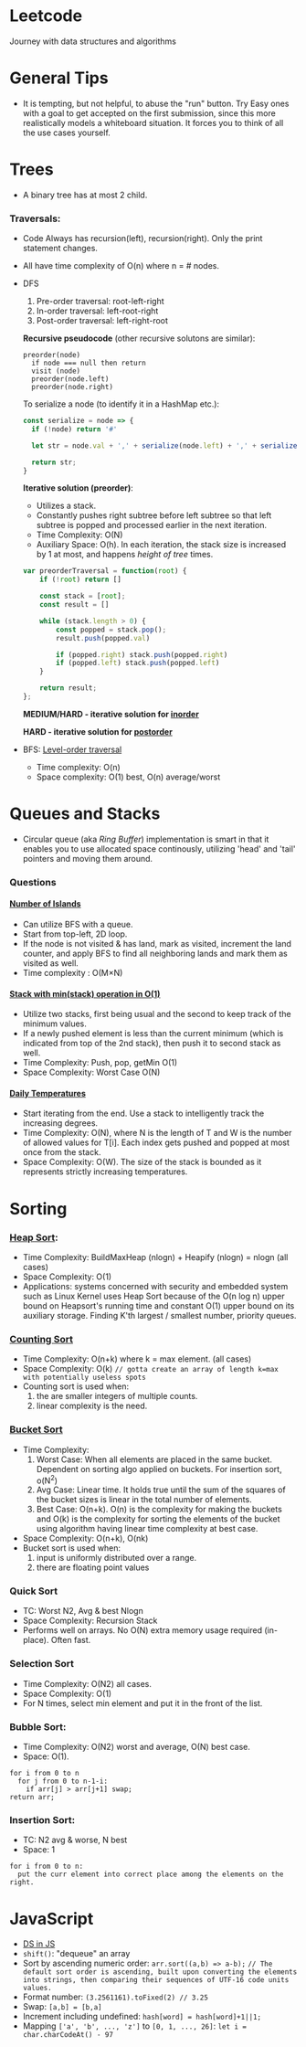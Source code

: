 # Leetcode
Journey with data structures and algorithms

# General Tips
* It is tempting, but not helpful, to abuse the "run" button. Try Easy ones with a goal to get accepted on the first submission, since this more realistically models a whiteboard situation. It forces you to think of all the use cases yourself.

# Trees
* A binary tree has at most 2 child.

### Traversals: 
* Code Always has recursion(left), recursion(right). Only the print statement changes.
* All have time complexity of O(n) where n = # nodes.

* DFS
  1. Pre-order traversal: root-left-right
  2. In-order traversal: left-root-right
  3. Post-order traversal: left-right-root

  **Recursive pseudocode** (other recursive solutons are similar):
  ```
  preorder(node)
    if node === null then return
    visit (node)
    preorder(node.left)
    preorder(node.right)
  ```
  
  To serialize a node (to identify it in a HashMap etc.):
  ```javascript
  const serialize = node => {
    if (!node) return '#'

    let str = node.val + ',' + serialize(node.left) + ',' + serialize(node.right);

    return str;
  }
  ```
  
  **Iterative solution (preorder)**:
  * Utilizes a stack.
  * Constantly pushes right subtree before left subtree so that left subtree is popped and processed earlier in the next iteration.
  * Time Complexity: O(N)
  * Auxiliary Space: O(h). In each iteration, the stack size is increased by 1 at most, and happens *height of tree* times.
  ```javascript
  var preorderTraversal = function(root) {
      if (!root) return []

      const stack = [root];
      const result = []

      while (stack.length > 0) {
          const popped = stack.pop();
          result.push(popped.val)

          if (popped.right) stack.push(popped.right)
          if (popped.left) stack.push(popped.left)
      }

      return result;
  };
  ```
  
  **MEDIUM/HARD - iterative solution for [inorder](https://www.geeksforgeeks.org/inorder-tree-traversal-without-recursion/)**
  
  **HARD - iterative solution for [postorder](https://www.geeksforgeeks.org/iterative-postorder-traversal/)**

* BFS: [Level-order traversal](https://www.youtube.com/watch?v=86g8jAQug04&t=4s&ab_channel=mycodeschool)
  * Time complexity: O(n)
  * Space complexity: O(1) best, O(n) average/worst
  
# Queues and Stacks
* Circular queue (aka *Ring Buffer*) implementation is smart in that it enables you to use allocated space continously, utilizing 'head' and 'tail' pointers and moving them around.

### Questions
#### [Number of Islands](https://leetcode.com/problems/number-of-islands/)
* Can utilize BFS with a queue.
* Start from top-left, 2D loop.
* If the node is not visited & has land, mark as visited, increment the land counter, and apply BFS to find all neighboring lands and mark them as visited as well.
* Time complexity : O(M×N)

#### [Stack with min(stack) operation in O(1)](https://www.youtube.com/watch?v=8Ub73n4ySYk&ab_channel=IDeserve)
* Utilize two stacks, first being usual and the second to keep track of the minimum values.
* If a newly pushed element is less than the current minimum (which is indicated from top of the 2nd stack), then push it to second stack as well.
* Time Complexity: Push, pop, getMin O(1)
* Space Complexity: Worst Case O(N)

#### [Daily Temperatures](https://www.youtube.com/watch?v=WGm4Kj3lhRI&ab_channel=AlexanderLe)
* Start iterating from the end. Use a stack to intelligently track the increasing degrees. 
* Time Complexity: O(N), where N is the length of T and W is the number of allowed values for T[i]. Each index gets pushed and popped at most once from the stack.
* Space Complexity: O(W). The size of the stack is bounded as it represents strictly increasing temperatures.

# Sorting
### [Heap Sort](https://www.programiz.com/dsa/heap-sort):
* Time Complexity: BuildMaxHeap (nlogn) + Heapify (nlogn) = nlogn (all cases)
* Space Complexity: O(1)
* Applications: systems concerned with security and embedded system such as Linux Kernel uses Heap Sort because of the O(n log n) upper bound on Heapsort's running time and constant O(1) upper bound on its auxiliary storage. Finding K'th largest / smallest number, priority queues.

### [Counting Sort](https://www.programiz.com/dsa/counting-sort)
* Time Complexity: O(n+k) where k = max element. (all cases)
* Space Complexity: O(k) `// gotta create an array of length k=max with potentially useless spots`
* Counting sort is used when: 
  1. the are smaller integers of multiple counts.
  2. linear complexity is the need.

### [Bucket Sort](https://www.programiz.com/dsa/bucket-sort)
* Time Complexity:
  1. Worst Case: When all elements are placed in the same bucket. Dependent on sorting algo applied on buckets. For insertion sort, o(N<sup>2</sup>)
  2. Avg Case: Linear time. It holds true until the sum of the squares of the bucket sizes is linear in the total number of elements.
  3. Best Case: O(n+k). O(n) is the complexity for making the buckets and O(k) is the complexity for sorting the elements of the bucket using algorithm having linear time complexity at best case.
* Space Complexity: O(n+k), O(nk)
* Bucket sort is used when:
  1. input is uniformly distributed over a range.
  2. there are floating point values
  
### Quick Sort
* TC: Worst N2, Avg & best Nlogn
* Space Complexity: Recursion Stack
* Performs well on arrays. No O(N) extra memory usage required (in-place). Often fast. 

### Selection Sort
* Time Complexity: O(N2) all cases.
* Space Complexity: O(1)
* For N times, select min element and put it in the front of the list. 

### Bubble Sort: 
* Time Complexity: O(N2) worst and average, O(N) best case.
* Space: O(1).
```
for i from 0 to n
  for j from 0 to n-1-i:
    if arr[j] > arr[j+1] swap;
return arr;
```

### Insertion Sort:
* TC: N2 avg & worse, N best
* Space: 1
```
for i from 0 to n:
  put the curr element into correct place among the elements on the right.
```

# JavaScript
* [DS in JS](https://adrianmejia.com/data-structures-time-complexity-for-beginners-arrays-hashmaps-linked-lists-stacks-queues-tutorial/)
* `shift()`: "dequeue" an array
* Sort by ascending numeric order: `arr.sort((a,b) => a-b);` `// The default sort order is ascending, built upon converting the elements into strings, then comparing their sequences of UTF-16 code units values.`
* Format number: `(3.2561161).toFixed(2) // 3.25`
* Swap: `[a,b] = [b,a]`
* Increment including undefined: `hash[word] = hash[word]+1||1;`
* Mapping `['a', 'b', ..., 'z']` to `[0, 1, ..., 26]`: `let i = char.charCodeAt() - 97`
